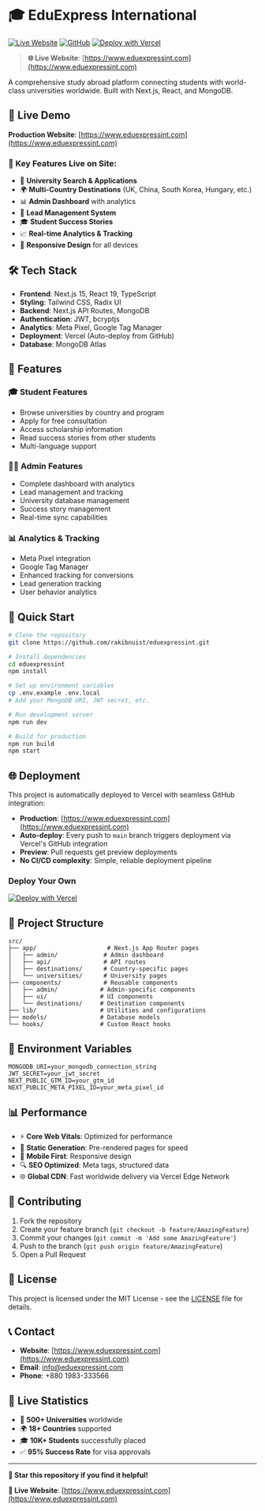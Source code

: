 # 🎓 EduExpress International

[![Live Website](https://img.shields.io/badge/Live-Website-brightgreen)](https://www.eduexpressint.com)
[![GitHub](https://img.shields.io/badge/GitHub-Repository-blue)](https://github.com/rakibnuist/eduexpressint)
[![Deploy with Vercel](https://vercel.com/button)](https://vercel.com/new/clone?repository-url=https://github.com/rakibnuist/eduexpressint)

> **🌐 Live Website**: [https://www.eduexpressint.com](https://www.eduexpressint.com)

A comprehensive study abroad platform connecting students with world-class universities worldwide. Built with Next.js, React, and MongoDB.

## 🚀 Live Demo

**Production Website**: [https://www.eduexpressint.com](https://www.eduexpressint.com)

### 📱 Key Features Live on Site:
- 🎯 **University Search & Applications**
- 🌍 **Multi-Country Destinations** (UK, China, South Korea, Hungary, etc.)
- 📊 **Admin Dashboard** with analytics
- 💬 **Lead Management System**
- 🎓 **Student Success Stories**
- 📈 **Real-time Analytics & Tracking**
- 📱 **Responsive Design** for all devices

## 🛠️ Tech Stack

- **Frontend**: Next.js 15, React 19, TypeScript
- **Styling**: Tailwind CSS, Radix UI
- **Backend**: Next.js API Routes, MongoDB
- **Authentication**: JWT, bcryptjs
- **Analytics**: Meta Pixel, Google Tag Manager
- **Deployment**: Vercel (Auto-deploy from GitHub)
- **Database**: MongoDB Atlas

## 🌟 Features

### 🎓 Student Features
- Browse universities by country and program
- Apply for free consultation
- Access scholarship information
- Read success stories from other students
- Multi-language support

### 👨‍💼 Admin Features
- Complete dashboard with analytics
- Lead management and tracking
- University database management
- Success story management
- Real-time sync capabilities

### 📊 Analytics & Tracking
- Meta Pixel integration
- Google Tag Manager
- Enhanced tracking for conversions
- Lead generation tracking
- User behavior analytics

## 🚀 Quick Start

```bash
# Clone the repository
git clone https://github.com/rakibnuist/eduexpressint.git

# Install dependencies
cd eduexpressint
npm install

# Set up environment variables
cp .env.example .env.local
# Add your MongoDB URI, JWT secret, etc.

# Run development server
npm run dev

# Build for production
npm run build
npm start
```

## 🌐 Deployment

This project is automatically deployed to Vercel with seamless GitHub integration:

- **Production**: [https://www.eduexpressint.com](https://www.eduexpressint.com)
- **Auto-deploy**: Every push to `main` branch triggers deployment via Vercel's GitHub integration
- **Preview**: Pull requests get preview deployments
- **No CI/CD complexity**: Simple, reliable deployment pipeline

### Deploy Your Own

[![Deploy with Vercel](https://vercel.com/button)](https://vercel.com/new/clone?repository-url=https://github.com/rakibnuist/eduexpressint)

## 📁 Project Structure

```
src/
├── app/                    # Next.js App Router pages
│   ├── admin/             # Admin dashboard
│   ├── api/               # API routes
│   ├── destinations/      # Country-specific pages
│   └── universities/      # University pages
├── components/            # Reusable components
│   ├── admin/            # Admin-specific components
│   ├── ui/               # UI components
│   └── destinations/     # Destination components
├── lib/                  # Utilities and configurations
├── models/               # Database models
└── hooks/                # Custom React hooks
```

## 🔧 Environment Variables

```env
MONGODB_URI=your_mongodb_connection_string
JWT_SECRET=your_jwt_secret
NEXT_PUBLIC_GTM_ID=your_gtm_id
NEXT_PUBLIC_META_PIXEL_ID=your_meta_pixel_id
```

## 📊 Performance

- ⚡ **Core Web Vitals**: Optimized for performance
- 🚀 **Static Generation**: Pre-rendered pages for speed
- 📱 **Mobile First**: Responsive design
- 🔍 **SEO Optimized**: Meta tags, structured data
- 🌐 **Global CDN**: Fast worldwide delivery via Vercel Edge Network

## 🤝 Contributing

1. Fork the repository
2. Create your feature branch (`git checkout -b feature/AmazingFeature`)
3. Commit your changes (`git commit -m 'Add some AmazingFeature'`)
4. Push to the branch (`git push origin feature/AmazingFeature`)
5. Open a Pull Request

## 📝 License

This project is licensed under the MIT License - see the [LICENSE](LICENSE) file for details.

## 📞 Contact

- **Website**: [https://www.eduexpressint.com](https://www.eduexpressint.com)
- **Email**: info@eduexpressint.com
- **Phone**: +880 1983-333566

## 🎯 Live Statistics

- 🏫 **500+ Universities** worldwide
- 🌍 **18+ Countries** supported
- 🎓 **10K+ Students** successfully placed
- ✅ **95% Success Rate** for visa approvals

---

**🌟 Star this repository if you find it helpful!**

**🔗 Live Website**: [https://www.eduexpressint.com](https://www.eduexpressint.com)

